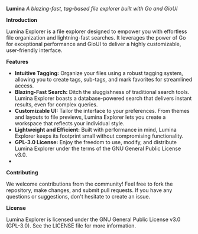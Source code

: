 **Lumina**
*A blazing-fast, tag-based file explorer built with Go and GioUI*

**Introduction**

Lumina Explorer is a file explorer designed to empower you with effortless file organization and lightning-fast searches. It leverages the power of Go for exceptional performance and GioUI to deliver a highly customizable, user-friendly interface.

**Features**

* **Intuitive Tagging:** Organize your files using a robust tagging system, allowing you to create tags, sub-tags, and mark favorites for streamlined access.
* **Blazing-Fast Search:** Ditch the sluggishness of traditional search tools. Lumina Explorer boasts a database-powered search that delivers instant results, even for complex queries.
* **Customizable UI:** Tailor the interface to your preferences. From themes and layouts to file previews, Lumina Explorer lets you create a workspace that reflects your individual style.
* **Lightweight and Efficient:** Built with performance in mind, Lumina Explorer keeps its footprint small without compromising functionality.
* **GPL-3.0 License:** Enjoy the freedom to use, modify, and distribute Lumina Explorer under the terms of the GNU General Public License v3.0.
* 
**Contributing**

We welcome contributions from the community! Feel free to fork the repository, make changes, and submit pull requests. If you have any questions or suggestions, don't hesitate to create an issue.

**License**

Lumina Explorer is licensed under the GNU General Public License v3.0 (GPL-3.0). See the LICENSE file for more information.
